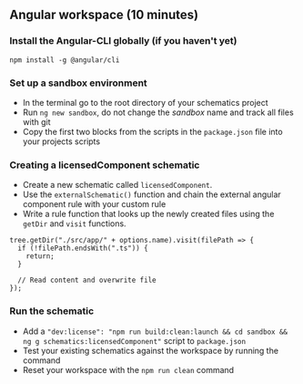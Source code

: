 ## Angular workspace (10 minutes)

### Install the Angular-CLI globally (if you haven't yet)

```
npm install -g @angular/cli
```

### Set up a sandbox environment

- In the terminal go to the root directory of your schematics project
- Run `ng new sandbox`, do not change the *sandbox* name and track all files with git
- Copy the first two blocks from the scripts in the `package.json` file into your projects scripts

### Creating a licensedComponent schematic

- Create a new schematic called `licensedComponent`.
- Use the `externalSchematic()` function and chain the external angular component rule with your custom rule
- Write a rule function that looks up the newly created files using the `getDir` and `visit` functions.

```
tree.getDir("./src/app/" + options.name).visit(filePath => {
  if (!filePath.endsWith(".ts")) {
    return;
  }

  // Read content and overwrite file
});
```

### Run the schematic

- Add a `"dev:license": "npm run build:clean:launch && cd sandbox && ng g schematics:licensedComponent"` script to `package.json`
- Test your existing schematics against the workspace by running the command
- Reset your workspace with the `npm run clean` command